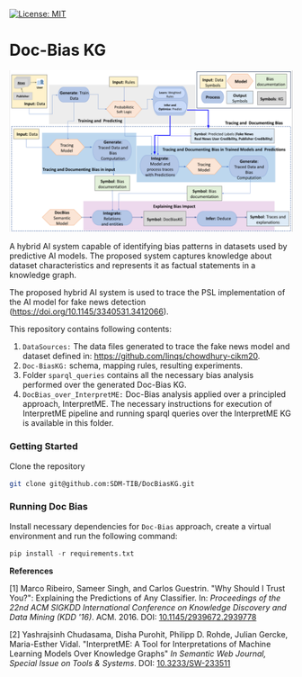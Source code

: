 [![License: MIT](https://img.shields.io/badge/License-MIT-yellow.svg)](LICENSE)

# Doc-Bias KG

![Design Pattern of Tracing as an Integrated Approach](https://raw.githubusercontent.com/SDM-TIB/DocBiasKG/main/images/DocBias.png "Design Pattern of Tracing as a Principled Approach")

A hybrid AI system capable of identifying bias patterns in datasets used by predictive AI models. The proposed system captures knowledge about dataset characteristics and represents it as factual statements in a knowledge graph.

The proposed hybrid AI system is used to trace the PSL implementation of the AI model for fake news detection (https://doi.org/10.1145/3340531.3412066). 

This repository contains following contents: 
1. `DataSources:` The data files generated to trace the fake news model and dataset defined in: https://github.com/linqs/chowdhury-cikm20.
2. `Doc-BiasKG:` schema, mapping rules, resulting experiments.
3. Folder `sparql_queries` contains all the necessary bias analysis performed over the generated Doc-Bias KG.
4. `DocBias_over_InterpretME:` Doc-Bias analysis applied over a principled approach, InterpretME. The necessary instructions for execution of InterpretME pipeline and running sparql queries over the InterpretME KG is available in this folder.

### Getting Started
Clone the repository
```bash
git clone git@github.com:SDM-TIB/DocBiasKG.git
```
### Running Doc Bias
Install necessary dependencies for `Doc-Bias` approach, create a virtual environment and run the following command:
```python
pip install -r requirements.txt
```

**References**

[1] Marco Ribeiro, Sameer Singh, and Carlos Guestrin. "Why Should I Trust You?": Explaining the Predictions of Any Classifier. In: *Proceedings of the 22nd ACM SIGKDD International Conference on Knowledge Discovery and Data Mining (KDD '16)*. ACM. 2016. DOI: [10.1145/2939672.2939778](https://doi.org/10.1145/2939672.2939778)

[2] Yashrajsinh Chudasama, Disha Purohit, Philipp D. Rohde, Julian Gercke, Maria-Esther Vidal. "InterpretME: A Tool for Interpretations of Machine Learning Models Over Knowledge Graphs" *In
Semantic Web Journal, Special Issue on Tools & Systems*. DOI: [10.3233/SW-233511](https://content.iospress.com/articles/semantic-web/sw233511)
